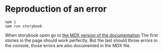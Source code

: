 # Reproduction of an error

```
npm i
npm run storybook
```

When storybook open go to [the MDX version of the documentation](http://localhost:6010/?path=/docs/mycompo-mdx--with-template-app-my-compo-app-my-compo-synthax) 
The first stories in the page should work perfectly. But the last should throw errors in the console, those errors are also documented in the MDX file.
